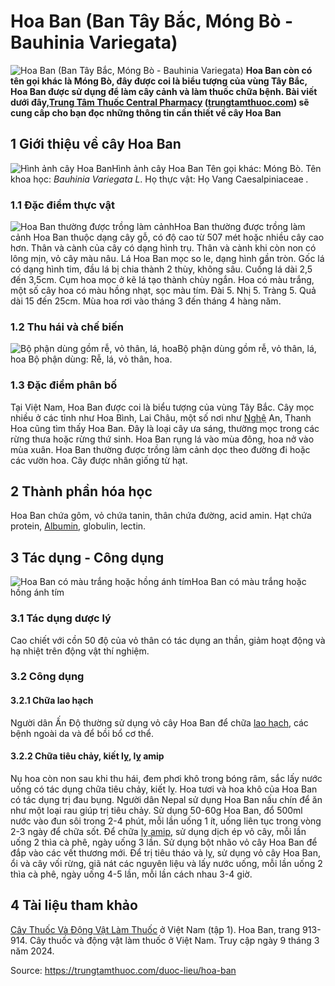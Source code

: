 # Hoa Ban (Ban Tây Bắc, Móng Bò - Bauhinia Variegata)

![Hoa Ban \(Ban Tây Bắc, Móng Bò - Bauhinia Variegata\)](https://trungtamthuoc.com/images/others/cay-hoa-ban-0810.jpg)
**Hoa Ban còn có tên gọi khác là Móng Bò, đây được coi là biểu tượng của vùng Tây Bắc, Hoa Ban được sử dụng để làm cây cảnh và làm thuốc chữa bệnh. Bài viết dưới đây,[Trung Tâm Thuốc Central Pharmacy](https://trungtamthuoc.com/ "Trung Tâm Thuốc Central Pharmacy") ([trungtamthuoc.com](https://trungtamthuoc.com/ "trungtamthuoc.com")) sẽ cung cấp cho bạn đọc những thông tin cần thiết về cây Hoa Ban**
##  1 Giới thiệu về cây Hoa Ban
![Hình ảnh cây Hoa Ban](https://trungtamthuoc.com/images/item/cay-hoa-ban-0.jpg)Hình ảnh cây Hoa Ban
Tên gọi khác: Móng Bò.
Tên khoa học: _Bauhinia Variegata L_.
Họ thực vật: Họ Vang Caesalpiniaceae _._
### 1.1 Đặc điểm thực vật
![Hoa Ban thường được trồng làm cảnh](https://trungtamthuoc.com/images/item/cay-hoa-ban-1.jpg)Hoa Ban thường được trồng làm cảnh
Hoa Ban thuộc dạng cây gỗ, có độ cao từ 507 mét hoặc nhiều cây cao hơn.
Thân và cành của cây có dạng hình trụ. Thân và cành khi còn non có lông mịn, vỏ cây màu nâu.
Lá Hoa Ban mọc so le, dạng hình gần tròn. Gốc lá có dạng hình tim, đầu lá bị chia thành 2 thùy, không sâu.
Cuống lá dài 2,5 đến 3,5cm.
Cụm hoa mọc ở kẽ lá tạo thành chùy ngắn. Hoa có màu trắng, một số cây hoa có màu hồng nhạt, sọc màu tím.
Đài 5.
Nhị 5.
Tràng 5.
Quả dài 15 đến 25cm.
Mùa hoa rơi vào tháng 3 đến tháng 4 hàng năm.
### 1.2 Thu hái và chế biến
![Bộ phận dùng gồm rễ, vỏ thân, lá, hoa](https://trungtamthuoc.com/images/item/cay-hoa-ban-2.jpg)Bộ phận dùng gồm rễ, vỏ thân, lá, hoa
Bộ phận dùng: Rễ, lá, vỏ thân, hoa.
### 1.3 Đặc điểm phân bố
Tại Việt Nam, Hoa Ban được coi là biểu tượng của vùng Tây Bắc.
Cây mọc nhiều ở các tỉnh như Hoa Bình, Lai Châu, một số nơi như [Nghệ](https://trungtamthuoc.com/hoat-chat/nghe "Nghệ") An, Thanh Hoa cũng tìm thấy Hoa Ban.
Đây là loại cây ưa sáng, thường mọc trong các rừng thưa hoặc rừng thứ sinh.
Hoa Ban rụng lá vào mùa đông, hoa nở vào mùa xuân.
Hoa Ban thường được trồng làm cảnh dọc theo đường đi hoặc các vườn hoa.
Cây được nhân giống từ hạt.
##  2 Thành phần hóa học
Hoa Ban chứa gôm, vỏ chứa tanin, thân chứa đường, acid amin.
Hạt chứa protein, [Albumin](https://trungtamthuoc.com/hoat-chat/albumin "Albumin"), globulin, lectin.
##  3 Tác dụng - Công dụng
![Hoa Ban có màu trắng hoặc hồng ánh tím](https://trungtamthuoc.com/images/item/cay-hoa-ban-3.jpg)Hoa Ban có màu trắng hoặc hồng ánh tím
### 3.1 Tác dụng dược lý
Cao chiết với cồn 50 độ của vỏ thân có tác dụng an thần, giảm hoạt động và hạ nhiệt trên động vật thí nghiệm.
### 3.2 Công dụng
#### 3.2.1 Chữa lao hạch
Người dân Ấn Độ thường sử dụng vỏ cây Hoa Ban để chữa [lao hạch](https://trungtamthuoc.com/bai-viet/lao-hach-bach-huyet-ngoai-vi "lao hạch"), các bệnh ngoài da và để bồi bổ cơ thể.
#### 3.2.2 Chữa tiêu chảy, kiết lỵ, lỵ amip
Nụ hoa còn non sau khi thu hái, đem phơi khô trong bóng râm, sắc lấy nước uống có tác dụng chữa tiêu chảy, kiết lỵ. Hoa tươi và hoa khô của Hoa Ban có tác dụng trị đau bụng.
Người dân Nepal sử dụng Hoa Ban nấu chín để ăn như một loại rau giúp trị tiêu chảy. Sử dụng 50-60g Hoa Ban, đổ 500ml nước vào đun sôi trong 2-4 phút, mỗi lần uống 1 ít, uống liên tục trong vòng 2-3 ngày để chữa sốt.
Để chữa [lỵ amip](https://trungtamthuoc.com/bai-viet/benh-ly-a-mip "lỵ amip"), sử dụng dịch ép vỏ cây, mỗi lần uống 2 thìa cà phê, ngày uống 3 lần.
Sử dụng bột nhão vỏ cây Hoa Ban để đắp vào các vết thương mới.
Để trị tiêu tháo và lỵ, sử dụng vỏ cây Hoa Ban, ổi và cây vối rừng, giã nát các nguyên liệu và lấy nước uống, mỗi lần uống 2 thìa cà phê, ngày uống 4-5 lần, mỗi lần cách nhau 3-4 giờ.
##  4 Tài liệu tham khảo
[Cây Thuốc Và Động Vật Làm Thuốc](https://trungtamthuoc.com/bai-viet/doc-online-va-tai-mien-phi-pdf-sach-cay-thuoc-va-dong-vat-lam-thuoc-o-viet-nam "Cây Thuốc Và Động Vật Làm Thuốc") ở Việt Nam (tập 1). Hoa Ban, trang 913-914. Cây thuốc và động vật làm thuốc ở Việt Nam. Truy cập ngày 9 tháng 3 năm 2024.


Source: https://trungtamthuoc.com/duoc-lieu/hoa-ban